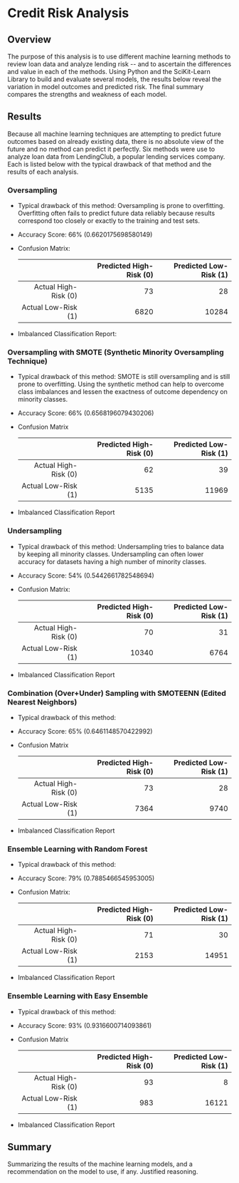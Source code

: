 # Credit Risk Analysis

## Overview
The purpose of this analysis is to use different machine learning methods to review loan data and analyze lending risk -- and to ascertain the differences and value in each of the methods. Using Python and the SciKit-Learn Library to build and evaluate several models, the results below reveal the variation in model outcomes and predicted risk. The final summary compares the strengths and weakness of each model.

## Results
Because all machine learning techniques are attempting to predict future outcomes based on already existing data, there is no absolute view of the future and no method can predict it perfectly. Six methods were use to analyze loan data from LendingClub, a popular lending services company. Each is listed below with the typical drawback of that method and the results of each analysis.

### Oversampling
- Typical drawback of this method: Oversampling is prone to overfitting. Overfitting often fails to predict future data reliably because results correspond too closely or exactly to the training and test sets.
- Accuracy Score: 66% (0.6620175698580149)
- Confusion Matrix:

  |  | Predicted High-Risk (0) | Predicted Low-Risk (1) |
  | ---: | ---: | ---: |
  | Actual High-Risk (0) | 	73 |   	 28 |
  | Actual Low-Risk (1) | 6820 | 	10284 |

- Imbalanced Classification Report:

### Oversampling with SMOTE (Synthetic Minority Oversampling Technique)
- Typical drawback of this method: SMOTE is still oversampling and is still prone to overfitting. Using the synthetic method can help to overcome class imbalances and lessen the exactness of outcome dependency on minority classes.
- Accuracy Score: 66% (0.6568196079430206)
- Confusion Matrix

  |  | Predicted High-Risk (0) | Predicted Low-Risk (1) |
  | ---: | ---: | ---: |
  | Actual High-Risk (0) | 	62 | 	  39 |
  | Actual Low-Risk (1) | 5135 | 11969 |

- Imbalanced Classification Report

### Undersampling
- Typical drawback of this method: Undersampling tries to balance data by keeping all minority classes. Undersampling can often lower accuracy for datasets having a high number of minority classes.
- Accuracy Score: 54% (0.5442661782548694)
- Confusion Matrix: 

  |  | Predicted High-Risk (0) | Predicted Low-Risk (1) |
  | ---: | ---: | ---: |
  | Actual High-Risk (0) | 	 70 |   	31 |
  | Actual Low-Risk (1) | 10340 | 	6764 |
  
- Imbalanced Classification Report

### Combination (Over+Under) Sampling with SMOTEENN (Edited Nearest Neighbors)
- Typical drawback of this method:
- Accuracy Score: 65% (0.6461148570422992)
- Confusion Matrix
  	
  |  | Predicted High-Risk (0) | Predicted Low-Risk (1) |
  | ---: | ---: | ---: |
  | Actual High-Risk (0) |	73 |	  28 |
  | Actual Low-Risk (1) |	7364 |	9740 |
  
- Imbalanced Classification Report

### Ensemble Learning with Random Forest
- Typical drawback of this method:
- Accuracy Score: 79% (0.7885466545953005) 
- Confusion Matrix:
  	
  |  | Predicted High-Risk (0) | Predicted Low-Risk (1) |
  | ---: | ---: | ---: |
  | Actual High-Risk (0) | 	71 |    30 | 
  | Actual Low-Risk (1) | 2153 | 14951 | 
  
- Imbalanced Classification Report

### Ensemble Learning with Easy Ensemble
- Typical drawback of this method:
- Accuracy Score: 93% (0.9316600714093861)
- Confusion Matrix

  |  | Predicted High-Risk (0) | Predicted Low-Risk (1) |
  | ---: | ---: | ---: |
  | Actual High-Risk (0) | 93 |     8 |
  | Actual Low-Risk (1) | 983 | 16121 |
  
- Imbalanced Classification Report

## Summary
Summarizing the results of the machine learning models, and a recommendation on the model to use, if any. Justified reasoning.
